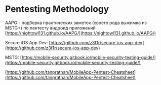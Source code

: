 # Pentesting Methodology

&#x20;AAPG - подборка практических заметок (своего рода выжимка из MSTG+) по пентесту андроид приложений\
[https://nightowl131.github.io/AAPG/](https://nightowl131.github.io/AAPG/)

&#x20;Secure iOS App Dev: [https://github.com/z3f1r/secure-ios-app-dev](https://github.com/z3f1r/secure-ios-app-dev)

&#x20;MSTG: [https://mobile-security.gitbook.io/mobile-security-testing-guide/](https://mobile-security.gitbook.io/mobile-security-testing-guide/)

[https://github.com/tanprathan/MobileApp-Pentest-Cheatsheet](https://github.com/tanprathan/MobileApp-Pentest-Cheatsheet)

